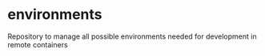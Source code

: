 # environments
Repository to manage all possible environments needed for development in remote containers
